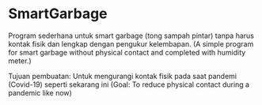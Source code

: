 # SmartGarbage

Program sederhana untuk smart garbage (tong sampah pintar) tanpa harus kontak fisik dan lengkap dengan pengukur kelembapan.
(A simple program for smart garbage without physical contact and completed with humidity meter.)

Tujuan pembuatan: Untuk mengurangi kontak fisik pada saat pandemi (Covid-19) seperti sekarang ini
(Goal: To reduce physical contact during a pandemic like now)
